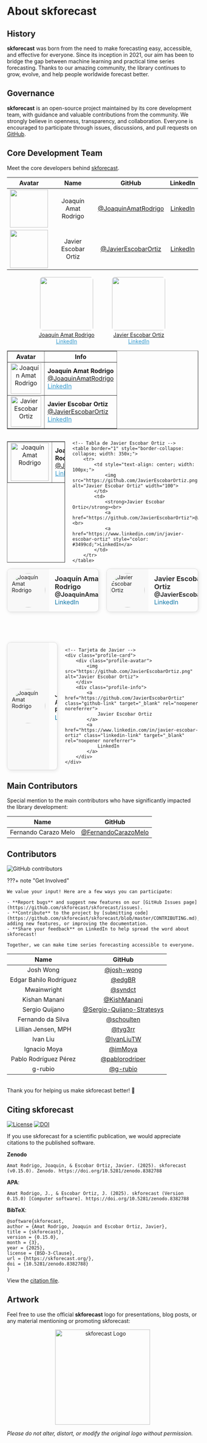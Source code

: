 # About skforecast

## History

**skforecast** was born from the need to make forecasting easy, accessible, and effective for everyone. Since its inception in 2021, our aim has been to bridge the gap between machine learning and practical time series forecasting. Thanks to our amazing community, the library continues to grow, evolve, and help people worldwide forecast better.


## Governance

**skforecast** is an open-source project maintained by its core development team, with guidance and valuable contributions from the community. We strongly believe in openness, transparency, and collaboration. Everyone is encouraged to participate through issues, discussions, and pull requests on [GitHub](https://github.com/skforecast/skforecast).


## Core Development Team

Meet the core developers behind [skforecast](https://www.linkedin.com/company/skforecast/).

<table align="center">
  <thead>
    <tr>
      <th align="center">Avatar</th>
      <th align="center">Name</th>
      <th align="center">GitHub</th>
      <th align="center">LinkedIn</th>
    </tr>
  </thead>
  <tbody>
    <tr>
      <td align="center"><img src="https://github.com/JoaquinAmatRodrigo.png" width="100"></td>
      <td align="center">Joaquín Amat Rodrigo</td>
      <td align="center"><a href="https://github.com/JoaquinAmatRodrigo">@JoaquinAmatRodrigo</a></td>
      <td align="center"><a href="https://www.linkedin.com/in/joaquin-amat-rodrigo">LinkedIn</a></td>
    </tr>
    <tr>
      <td align="center"><img src="https://github.com/JavierEscobarOrtiz.png" width="100"></td>
      <td align="center">Javier Escobar Ortiz</td>
      <td align="center"><a href="https://github.com/JavierEscobarOrtiz">@JavierEscobarOrtiz</a></td>
      <td align="center"><a href="https://www.linkedin.com/in/javier-escobar-ortiz">LinkedIn</a></td>
    </tr>
  </tbody>
</table>



<div align="center">

  <span style="display: inline-block; margin: 0 20px; text-align:center;">
    <a href="https://github.com/JoaquinAmatRodrigo">
      <img src="https://github.com/JoaquinAmatRodrigo.png"
           width="140"
           style="border: 3px solid white; border-radius: 10px;"/><br>
      Joaquín Amat Rodrigo
    </a><br>
    <a href="https://www.linkedin.com/in/joaquin-amat-rodrigo" style="color: #3499cd;">LinkedIn</a>
  </span>

  <span style="display: inline-block; margin: 0 20px; text-align:center;">
    <a href="https://github.com/JavierEscobarOrtiz">
      <img src="https://github.com/JavierEscobarOrtiz.png"
           width="140"
           style="border: 3px solid white; border-radius: 10px;"/><br>
      Javier Escobar Ortiz
    </a><br>
    <a href="https://www.linkedin.com/in/javier-escobar-ortiz" style="color: #3499cd;">LinkedIn</a>
  </span>

</div>


<table border="1" style="border-collapse: collapse; width: 100%;">
    <tr>
        <th>Avatar</th>
        <th>Info</th>
    </tr>
    <tr>
        <td style="text-align: center;">
            <img src="https://github.com/JoaquinAmatRodrigo.png" alt="Joaquín Amat Rodrigo" width="80">
        </td>
        <td>
            <strong>Joaquín Amat Rodrigo</strong><br>
            <a href="https://github.com/JoaquinAmatRodrigo">@JoaquinAmatRodrigo</a><br>
            <a href="https://www.linkedin.com/in/joaquin-amat-rodrigo" style="color: #3499cd;">LinkedIn</a>
        </td>
    </tr>
    <tr>
        <td style="text-align: center;">
            <img src="https://github.com/JavierEscobarOrtiz.png" alt="Javier Escobar Ortiz" width="80">
        </td>
        <td>
            <strong>Javier Escobar Ortiz</strong><br>
            <a href="https://github.com/JavierEscobarOrtiz">@JavierEscobarOrtiz</a><br>
            <a href="https://www.linkedin.com/in/javier-escobar-ortiz" style="color: #3499cd;">LinkedIn</a>
        </td>
    </tr>
</table>


<div style="display: flex; gap: 20px;">
    <!-- Tabla de Joaquín Amat Rodrigo -->
    <table border="1" style="border-collapse: collapse; width: 350px;">
        <tr>
            <td style="text-align: center; width: 100px;">
                <img src="https://github.com/JoaquinAmatRodrigo.png" alt="Joaquín Amat Rodrigo" width="100">
            </td>
            <td>
                <strong>Joaquín Amat Rodrigo</strong><br>
                <a href="https://github.com/JoaquinAmatRodrigo">@JoaquinAmatRodrigo</a><br>
                <a href="https://www.linkedin.com/in/joaquin-amatrodrigo" style="color: #3499cd;">LinkedIn</a>
            </td>
        </tr>
    </table>

    <!-- Tabla de Javier Escobar Ortiz -->
    <table border="1" style="border-collapse: collapse; width: 350x;">
        <tr>
            <td style="text-align: center; width: 100px;">
                <img src="https://github.com/JavierEscobarOrtiz.png" alt="Javier Escobar Ortiz" width="100">
            </td>
            <td>
                <strong>Javier Escobar Ortiz</strong><br>
                <a href="https://github.com/JavierEscobarOrtiz">@JavierEscobarOrtiz</a><br>
                <a href="https://www.linkedin.com/in/javier-escobar-ortiz" style="color: #3499cd;">LinkedIn</a>
            </td>
        </tr>
    </table>
</div>


<style>
    .profile-container {
        display: flex;
        gap: 20px; /* Espacio entre las tarjetas */
        justify-content: center; /* Centrar en la página */
    }
    .profile-card {
        display: flex;
        border: 1px solid #ddd;
        border-radius: 10px;
        overflow: hidden;
        width: 350px;
        box-shadow: 2px 2px 10px rgba(0, 0, 0, 0.1);
        transition: transform 0.2s ease-in-out, box-shadow 0.2s;
    }
    .profile-card:hover {
        transform: scale(1.03);
        box-shadow: 3px 3px 12px rgba(0, 0, 0, 0.15);
    }
    .profile-avatar {
        padding: 10px;
        display: flex;
        align-items: center;
        justify-content: center;
        background: #f8f8f8;
    }
    .profile-avatar img {
        width: 90px;
        height: auto;
        border-radius: 50%;
    }
    .profile-info {
        padding: 15px;
        display: flex;
        flex-direction: column;
        justify-content: center;
    }
    .profile-info strong {
        font-size: 18px;
        color: #333;
    }
    .profile-info a {
        text-decoration: none;
        font-size: 16px;
    }
    .github-link {
        color: #f79939;
    }
    .linkedin-link {
        color: #0e76a8 !important;
    }
</style>

<div class="profile-container">

  <div class="profile-card">
    <div class="profile-avatar">
      <img src="https://github.com/JoaquinAmatRodrigo.png" alt="Joaquín Amat Rodrigo">
    </div>
    <div class="profile-info">
      <strong>Joaquín Amat Rodrigo</strong>
      <a href="https://github.com/JoaquinAmatRodrigo" class="github-link" target="_blank" rel="noopener noreferrer">@JoaquinAmatRodrigo</a>
      <a href="https://www.linkedin.com/in/joaquin-amat-rodrigo" class="linkedin-link" target="_blank" rel="noopener noreferrer">LinkedIn</a>
    </div>
  </div>

  <div class="profile-card">
    <div class="profile-avatar">
      <img src="https://github.com/JavierEscobarOrtiz.png" alt="Javier Escobar Ortiz">
    </div>
    <div class="profile-info">
      <strong>Javier Escobar Ortiz</strong>
      <a href="https://github.com/JavierEscobarOrtiz" class="github-link" target="_blank" rel="noopener noreferrer">@JavierEscobarOrtiz</a>
      <a href="https://www.linkedin.com/in/javier-escobar-ortiz" class="linkedin-link" target="_blank" rel="noopener noreferrer">LinkedIn</a>
    </div>
  </div>
</div>

<br><br><br>

<style>
    .profile-container {
        display: flex;
        gap: 20px; /* Espacio entre las tarjetas */
        justify-content: center; /* Centrar en la página */
    }
    .profile-card {
        display: flex;
        border: 1px solid #ddd;
        border-radius: 10px;
        overflow: hidden;
        width: 350px;
        box-shadow: 2px 2px 10px rgba(0, 0, 0, 0.1);
        transition: transform 0.2s ease-in-out, box-shadow 0.2s;
    }
    .profile-card:hover {
        transform: scale(1.03);
        box-shadow: 3px 3px 12px rgba(0, 0, 0, 0.15);
    }
    .profile-avatar {
        padding: 10px;
        display: flex;
        align-items: center;
        justify-content: center;
        background: #f8f8f8;
    }
    .profile-avatar img {
        width: 90px;
        height: auto;
        border-radius: 50%;
    }
    .profile-info {
        padding: 15px;
        display: flex;
        flex-direction: column;
        justify-content: center;
    }
    .profile-info a {
        text-decoration: none;
        font-size: 16px;
        transition: color 0.2s ease-in-out, text-decoration 0.2s;
    }
    /* Enlace del nombre (GitHub) */
    .profile-info .github-link {
        color: #333;
        font-weight: bold;
    }
    .profile-info .github-link:hover {
        color: #f79939 !important; 
        font-weight: bold;
    }
    .profile-info .github-link:visited {
        color: #333; 
        font-weight: bold;
    }
    /* Enlace de LinkedIn */
    .profile-info .linkedin-link {
        color: #0e76a8 !important;
    }
    .profile-info .linkedin-link:hover {
        color: #084461 !important; /* Color más oscuro al pasar el mouse */
        text-decoration: underline; /* Se subraya al pasar el mouse */
    }
    .profile-info .linkedin-link:visited {
        color: #0e76a8 !important; /* Mantiene el color original después de visitar */
    }
</style>

<div class="profile-container">
    <!-- Tarjeta de Joaquín -->
    <div class="profile-card">
        <div class="profile-avatar">
            <img src="https://github.com/JoaquinAmatRodrigo.png" alt="Joaquín Amat Rodrigo">
        </div>
        <div class="profile-info">
            <a href="https://github.com/JoaquinAmatRodrigo" class="github-link" target="_blank" rel="noopener noreferrer">
                Joaquín Amat Rodrigo
            </a>
            <a href="https://www.linkedin.com/in/joaquin-amat-rodrigo" class="linkedin-link" target="_blank" rel="noopener noreferrer">
                LinkedIn
            </a>
        </div>
    </div>

    <!-- Tarjeta de Javier -->
    <div class="profile-card">
        <div class="profile-avatar">
            <img src="https://github.com/JavierEscobarOrtiz.png" alt="Javier Escobar Ortiz">
        </div>
        <div class="profile-info">
            <a href="https://github.com/JavierEscobarOrtiz" class="github-link" target="_blank" rel="noopener noreferrer">
                Javier Escobar Ortiz
            </a>
            <a href="https://www.linkedin.com/in/javier-escobar-ortiz" class="linkedin-link" target="_blank" rel="noopener noreferrer">
                LinkedIn
            </a>
        </div>
    </div>
</div>



## Main Contributors

Special mention to the main contributors who have significantly impacted the library development:

| Name                 | GitHub                                                       |
|:--------------------:|:------------------------------------------------------------:|
| Fernando Carazo Melo | [@FernandoCarazoMelo](https://github.com/FernandoCarazoMelo) |


## Contributors

![GitHub contributors](https://img.shields.io/github/contributors-anon/skforecast/skforecast)

???+ note "Get Involved"

    We value your input! Here are a few ways you can participate:

    - **Report bugs** and suggest new features on our [GitHub Issues page](https://github.com/skforecast/skforecast/issues).
    - **Contribute** to the project by [submitting code](https://github.com/skforecast/skforecast/blob/master/CONTRIBUTING.md), adding new features, or improving the documentation.
    - **Share your feedback** on LinkedIn to help spread the word about skforecast!

    Together, we can make time series forecasting accessible to everyone.

| Name                        | GitHub                                     |
|:---------------------------:|:------------------------------------------:|
| Josh Wong                   | [@josh-wong](https://github.com/josh-wong) |
| Edgar Bahilo Rodríguez      | [@edgBR](https://github.com/edgBR)         |
| Mwainwright                 | [@syndct](https://github.com/syndct)       |
| Kishan Manani               | [@KishManani](https://github.com/KishManani) |
| Sergio Quijano              | [@Sergio-Quijano-Stratesys](https://github.com/Sergio-Quijano-Stratesys) |
| Fernando da Silva           | [@schoulten](https://github.com/schoulten) |
| Lillian Jensen, MPH         | [@tyg3rr](https://github.com/tyg3rr)       |
| Ivan Liu                    | [@IvanLiuTW](https://github.com/IvanLiuTW) |
| Ignacio Moya                | [@imMoya](https://github.com/imMoya)       |
| Pablo Rodríguez Pérez       | [@pablorodriper](https://github.com/pablorodriper) |
| g-rubio                     | [@g-rubio](https://github.com/g-rubio)     |

<br>
Thank you for helping us make skforecast better! 🎉


## Citing skforecast

[![License](https://img.shields.io/github/license/skforecast/skforecast)](https://github.com/skforecast/skforecast/blob/master/LICENSE) [![DOI](https://zenodo.org/badge/337705968.svg)](https://zenodo.org/doi/10.5281/zenodo.8382787)

If you use skforecast for a scientific publication, we would appreciate citations to the published software.

**Zenodo**

```
Amat Rodrigo, Joaquin, & Escobar Ortiz, Javier. (2025). skforecast (v0.15.0). Zenodo. https://doi.org/10.5281/zenodo.8382788
```

**APA**:
```
Amat Rodrigo, J., & Escobar Ortiz, J. (2025). skforecast (Version 0.15.0) [Computer software]. https://doi.org/10.5281/zenodo.8382788
```

**BibTeX**:
```
@software{skforecast,
author = {Amat Rodrigo, Joaquin and Escobar Ortiz, Javier},
title = {skforecast},
version = {0.15.0},
month = {3},
year = {2025},
license = {BSD-3-Clause},
url = {https://skforecast.org/},
doi = {10.5281/zenodo.8382788}
}
```

View the [citation file](https://github.com/skforecast/skforecast/blob/master/CITATION.cff).


## Artwork 

Feel free to use the official **skforecast** logo for presentations, blog posts, or any material mentioning or promoting skforecast:

<p style="text-align: center">
  <img src="https://raw.githubusercontent.com/skforecast/skforecast/refs/heads/master/images/logo-skforecast.png" alt="skforecast Logo" width="250"/>
</p>

*Please do not alter, distort, or modify the original logo without permission.*
